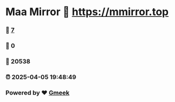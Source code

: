 # Maa Mirror :link: https://mmirror.top 
### :page_facing_up: [7](https://mmirror.top/tag.html) 
### :speech_balloon: 0 
### :hibiscus: 20538 
### :alarm_clock: 2025-04-05 19:48:49 
### Powered by :heart: [Gmeek](https://github.com/Meekdai/Gmeek)

